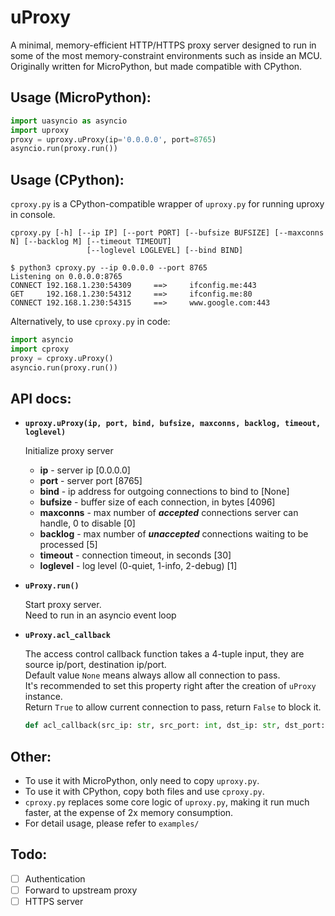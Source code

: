# uProxy
A minimal, memory-efficient HTTP/HTTPS proxy server designed to run in some of the most memory-constraint environments such as inside an MCU.\
Originally written for MicroPython, but made compatible with CPython.

## Usage (MicroPython):

```py
import uasyncio as asyncio
import uproxy
proxy = uproxy.uProxy(ip='0.0.0.0', port=8765)
asyncio.run(proxy.run())
```

## Usage (CPython):

`cproxy.py` is a CPython-compatible wrapper of `uproxy.py` for running uproxy in console.
```
cproxy.py [-h] [--ip IP] [--port PORT] [--bufsize BUFSIZE] [--maxconns N] [--backlog M] [--timeout TIMEOUT]
                 [--loglevel LOGLEVEL] [--bind BIND]
```
```console
$ python3 cproxy.py --ip 0.0.0.0 --port 8765
Listening on 0.0.0.0:8765
CONNECT 192.168.1.230:54309     ==>     ifconfig.me:443
GET     192.168.1.230:54312     ==>     ifconfig.me:80
CONNECT 192.168.1.230:54315     ==>     www.google.com:443
```

Alternatively, to use `cproxy.py` in code:
```py
import asyncio
import cproxy
proxy = cproxy.uProxy()
asyncio.run(proxy.run())
```

## API docs:

* **`uproxy.uProxy(ip, port, bind, bufsize, maxconns, backlog, timeout, loglevel)`**

  Initialize proxy server

  * **ip** - server ip [0.0.0.0]
  * **port** - server port [8765]
  * **bind** - ip address for outgoing connections to bind to [None]
  * **bufsize** - buffer size of each connection, in bytes [4096]
  * **maxconns** - max number of ***accepted*** connections server can handle, 0 to disable [0]
  * **backlog** - max number of ***unaccepted*** connections waiting to be processed [5]
  * **timeout** - connection timeout, in seconds [30]
  * **loglevel** - log level (0-quiet, 1-info, 2-debug) [1]

* **`uProxy.run()`**

  Start proxy server.\
  Need to run in an asyncio event loop

* **`uProxy.acl_callback`**

  The access control callback function takes a 4-tuple input, they are source ip/port, destination ip/port.\
  Default value `None` means always allow all connection to pass.\
  It's recommended to set this property right after the creation of `uProxy` instance.\
  Return `True` to allow current connection to pass, return `False` to block it.
  ```py
  def acl_callback(src_ip: str, src_port: int, dst_ip: str, dst_port: int) -> bool
  ```

## Other:

+ To use it with MicroPython, only need to copy `uproxy.py`.
+ To use it with CPython, copy both files and use `cproxy.py`.
+ `cproxy.py` replaces some core logic of `uproxy.py`, making it run much faster, at the expense of 2x memory consumption.
+ For detail usage, please refer to `examples/`

## Todo:
- [ ] Authentication
- [ ] Forward to upstream proxy
- [ ] HTTPS server
